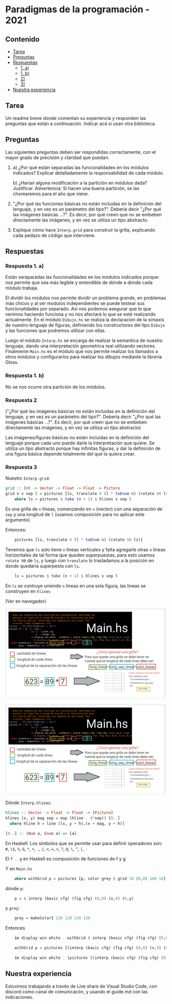 # Paradigmas de la programación - 2021
## Contenido
- [Tarea](#tarea)
- [Preguntas](#preguntas)
- [Respuestas](#respuestas)
    - [1. a)](#respuesta-1.-a)
    - [1. b)](#respuesta-1.-b)
    - [2)](#respuesta-2)
    - [3)](#respuesta-3)
- [Nuestra experiencia](#nuestra-experiencia)

## Tarea
Un readme breve donde comentan su experiencia y responden las preguntas que están a continuación. Indicar acá si usan otra biblioteca.

## Preguntas
Las siguientes preguntas deben ser respondidas correctamente, con el mayor grado
de precisión y claridad que puedan.

 1. a) ¿Por qué están separadas las funcionalidades en los módulos indicados?
    Explicar detalladamente la responsabilidad de cada módulo.
	
	b) ¿Harían alguna modificación a la partición en módulos dada?
    Justificar. Advertencia: Si hacen una buena partición, se las chorearemos
    para el año que viene.

 2. "¿Por qué las funciones básicas no están incluidas en la definición del lenguaje, y en vez es un parámetro del tipo?". Debería decir "¿Por qué las imágenes básicas ...?". Es decir, por qué creen que no se embeben directamente las imágenes, y en vez se utiliza un tipo abstracto.

 3. Explique cómo hace `Interp.grid` para construir la grilla, explicando cada
    pedazo de código que interviene.

## Respuestas
### Respuesta 1. a)
Están seraparadas las funcionalidades en los módulos indicados porque: nos permite que sea más legible y entendible de dónde a dónde cada módulo trabaja.</p>
El dividir los módulos nos permite dividir un problema grande, en problemas más chicos y al ser modulos independientes se puede testear sus funcionalidades por separado. Así nos podemos asegurar que lo que venimos haciendo funciona y no nos afectará lo que se esté realizando actualmente.
En el módulo `Dibujo.hs` se realiza la declaración de la sintaxis de nuestro lenguaje de figuras, definiendo los constructores del tipo `Dibujo` y las funciones que podremos utilizar con ellas.</p>
Luego el módulo `Interp.hs` se encarga de realizar la semantica de nuestro lenguaje, dando una interpretación geometrica real utilizando vectores. Finalmente `Main.hs` es el módulo que nos permite realizar los llamados a otros módulos y configurarlos para realizar los dibujos mediante la librería Gloss.</p>

### Respuesta 1. b) 
No se nos ocurre otra partición de los módulos. </p>

### Respuesta 2
("¿Por qué las imágenes básicas no están incluidas en la definición del lenguaje, y en vez es un parámetro del tipo?". Debería decir "¿Por qué las imágenes básicas ...?". Es decir, por qué creen que no se embeben directamente las imágenes, y en vez se utiliza un tipo abstracto)</p>

Las imágenes/figuras básicas no están incluídas en la definición del lenguaje porque cada uno puede darle la interpretación que quiere. Se utiliza un tipo abstracto porque hay infinitas figuras, y dar la definición de una figura básica depende totalmente del que la quiera crear.</p>

### Respuesta 3
Nuestro `Interp.grid`:
```haskell
grid :: Int -> Vector -> Float -> Float -> Picture
grid n v sep l = pictures [ls, translate 0 (l * toEnum n) (rotate 90 ls)]
    where ls = pictures $ take (n + 1) $ hlines v sep l
```
Es una grilla de `n` líneas, comenzando en `v` (vector) con una separación de `sep` y una longitud de `l` (usamos composición para no aplicar este argumento)

Entonces:
```haskell
    pictures [ls, translate 0 (l * toEnum n) (rotate 90 ls)]
```
Tenemos que `ls` solo tiene `n` líneas verticales y falta agregarle otras `n` lineas horizontales de tal forma que queden superpuestas, para esto usamos `rotate 90` de `ls`, y luego con `translate` lo trasladamos a la posición en donde quedaría superpesta con `ls`.

```haskell
    ls = pictures $ take (n + 1) $ hlines v sep l
```
En `ls` se contruye uniendo `n` lineas en una sola figura, las lineas se construyen en `hlines`



(Ver en navegador)
<p align="center">
  <img src="my_img/rta3.png" width="" title="Rta">
</p>

<p align="center">
  <img src="/my_img/rta3.png" width="" title="Rta/">
</p>

Dónde `Interp.hlines`:
```haskell
hlines :: Vector -> Float -> Float -> [Picture]
hlines (x, y) mag sep = map (hline . (*sep)) [0..]
  where hline h = line [(x, y + h),(x + mag, y + h)]
```
```haskell
[0..] :: (Num a, Enum a) => [a]
```

En Haskell:
Los símbolos que se permite usar para definir operadores son: `#`, `\$`, `%`, `&`, `*`, `+`, `.`,  `/`, `<`, `=`, `>`, `?`, `@`, `\`, `^`, `|`, `-`

El `f . g` en Haskell es composición de funciones de f y g

Y en `Main.hs`
```haskell
    where withGrid p = pictures [p, color grey $ grid 10 (0,0) 100 10]
```

dónde `p`:
```haskell
    p = $ interp (basic cfg) (fig cfg) (0,0) (x,0) (0,y)
```
y `grey`:
```haskell
    grey = makeColorI 120 120 120 120
```
Entonces 
```haskell
    in display win white . withGrid $ interp (basic cfg) (fig cfg) (0,0) (x,0) (0,y)
```

```haskell
    withGrid p = pictures [(interp (basic cfg) (fig cfg) (0,0) (x,0) (0,y)), color (makeColorI 120 120 120 120) $ grid 10 (0,0) 100 10]
```

```haskell
    in display win white . (pictures [(interp (basic cfg) (fig cfg) (0,0) (x,0) (0,y)), color (makeColorI 120 120 120 120) $ grid 10 (0,0) 100 10]) $ interp (basic cfg) (fig cfg) (0,0) (x,0) (0,y)
```

## Nuestra experiencia

Estuvimos trabajando a través de Live share de Visual Studio Code, con discord como canal de comunicacón, y usando el guide.md con las indicaciones.